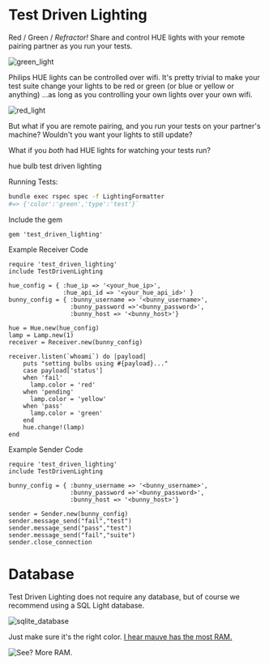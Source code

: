 # Test Driven Lighting
Red / Green / _Refractor!_ Share and control HUE lights with your remote pairing
partner as you run your tests.

![green_light](https://user-images.githubusercontent.com/28605/33732794-8fb979e6-db55-11e7-9228-adb195e2aac3.jpg)

Philips HUE lights can be controlled over wifi. It's pretty trivial to make your
test suite change your lights to be red or green (or blue or yellow or anything)
...as long as you controlling your own lights over your own wifi.

![red_light](https://user-images.githubusercontent.com/28605/33732797-91ecf72e-db55-11e7-83af-088091ef926e.jpg)

But what if you are remote pairing, and you run your tests on your partner's
machine? Wouldn't you want your lights to still update?

What if you _both_ had HUE lights for watching your tests run?

hue bulb test driven lighting

Running Tests:

```bash
bundle exec rspec spec -f LightingFormatter
#=> {'color':'green','type':'test'}`
```

Include the gem
```
gem 'test_driven_lighting'
```

Example Receiver Code
```
require 'test_driven_lighting'
include TestDrivenLighting

hue_config = { :hue_ip => '<your_hue_ip>',
               :hue_api_id => '<your_hue_api_id>' }
bunny_config = { :bunny_username => '<bunny_username>',
                 :bunny_password =>'<bunny_password>',
                 :bunny_host => '<bunny_host>'}

hue = Hue.new(hue_config)
lamp = Lamp.new(1)
receiver = Receiver.new(bunny_config)

receiver.listen(`whoami`) do |payload|
    puts "setting bulbs using #{payload}..."
    case payload['status']
    when 'fail'
      lamp.color = 'red'
    when 'pending'
      lamp.color = 'yellow'
    when 'pass'
      lamp.color = 'green'
    end
    hue.change!(lamp)
end

```

Example Sender Code
```
require 'test_driven_lighting'
include TestDrivenLighting

bunny_config = { :bunny_username => '<bunny_username>',
                 :bunny_password =>'<bunny_password>',
                 :bunny_host => '<bunny_host>'}

sender = Sender.new(bunny_config)
sender.message_send("fail","test")
sender.message_send("pass","test")
sender.message_send("fail","suite")
sender.close_connection
```

# Database

Test Driven Lighting does not require any database, but of course we recommend
using a SQL Light database.

![sqlite_database](https://user-images.githubusercontent.com/28605/33732394-5e9ded84-db54-11e7-8851-a3bb214baba5.jpg)

Just make sure it's the right color. [I hear mauve has the most RAM.](http://dilbert.com/strip/1995-11-17)

![See? More RAM.](https://user-images.githubusercontent.com/28605/33732397-60ef1e28-db54-11e7-8abd-8efe5a9f093c.jpg)
